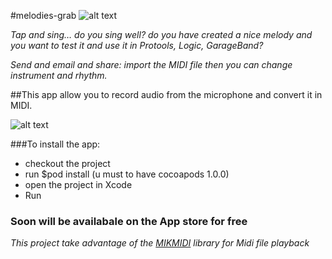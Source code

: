 #melodies-grab ![alt text][logo]

[logo]: http://www.stilo-studio.com/wp-content/uploads/2016/09/melody_icon.180.png "Logo"

*Tap and sing… do you sing well? do you have created a nice melody and you want to test it and use it in Protools, Logic, GarageBand?*

*Send and email and share: import the MIDI file then you can change instrument and rhythm.*

##This app allow you to record audio from the microphone and convert it in MIDI.

![alt text](http://www.stilo-studio.com/wp-content/uploads/2016/09/2016-09-10-09.23.53.png "record screen")

###To install the app:
- checkout the project
- run $pod install (u must to have cocoapods 1.0.0)
- open the project in Xcode
- Run

### Soon will be availabale on the App store for free

*This project take advantage of the [MIKMIDI](https://github.com/mixedinkey-opensource/MIKMIDI) library for Midi file playback*
